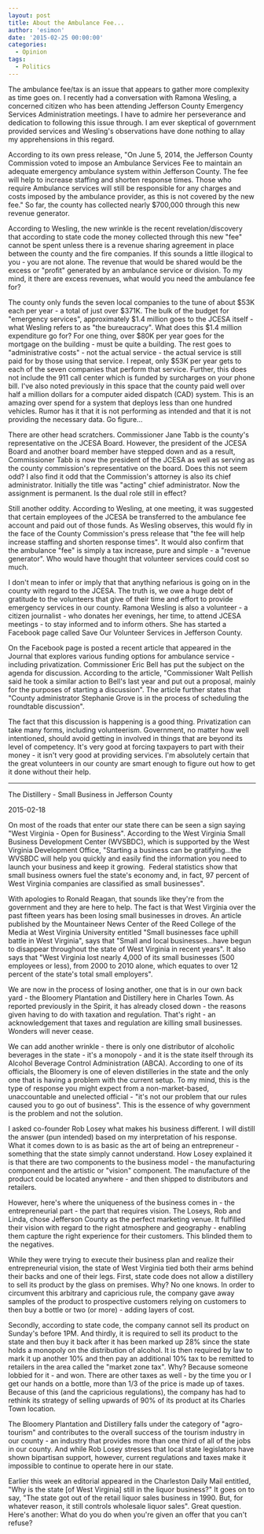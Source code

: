 ```yaml
---
layout: post
title: About the Ambulance Fee...
author: 'esimon'
date: '2015-02-25 00:00:00'
categories:
  - Opinion
tags:
  - Politics
---
```

The ambulance fee/tax is an issue that appears to gather more complexity as time goes on. I recently had a conversation with Ramona Wesling, a concerned citizen who has been attending Jefferson County Emergency Services Administration meetings. I have to admire her perseverance and dedication to following this issue through. I am ever skeptical of government provided services and Wesling's observations have done nothing to allay my apprehensions in this regard. 

According to its own press release, "On June 5, 2014, the Jefferson County Commission voted to impose an Ambulance Services Fee to maintain an adequate emergency ambulance system within Jefferson County. The fee will help to increase staffing and shorten response times. Those who require Ambulance services will still be responsible for any charges and costs imposed by the ambulance provider, as this is not covered by the new fee." So far, the county has collected nearly $700,000 through this new revenue generator. 

According to Wesling, the new wrinkle is the recent revelation/discovery that according to state code the money collected through this new "fee" cannot be spent unless there is a revenue sharing agreement in place between the county and the fire companies. If this sounds a little illogical to you - you are not alone. The revenue that would be shared would be the excess or "profit" generated by an ambulance service or division. To my mind, it there are excess revenues, what would you need the ambulance fee for?

The county only funds the seven local companies to the tune of about $53K each per year - a total of just over $371K. The bulk of the budget for "emergency services", approximately $1.4 million goes to the JCESA itself - what Wesling refers to as "the bureaucracy". What does this $1.4 million expenditure go for? For one thing, over $80K per year goes for the mortgage on the building - must be quite a building. The rest goes to "administrative costs" - not the actual service - the actual service is still paid for by those using that service. I repeat, only $53K per year gets to each of the seven companies that perform that service. Further, this does not include the 911 call center which is funded by surcharges on your phone bill. I've also noted previously in this space that the county paid well over half a million dollars for a computer aided dispatch (CAD) system. This is an amazing over spend for a system that deploys less than one hundred vehicles. Rumor has it that it is not performing as intended and that it is not providing the necessary data. Go figure…

There are other head scratchers. Commissioner Jane Tabb is the county's representative on the JCESA Board. However, the president of the JCESA Board and another board member have stepped down and as a result, Commissioner Tabb is now the president of the JCESA as well as serving as the county commission's representative on the board. Does this not seem odd? I also find it odd that the Commission's attorney is also its chief administrator. Initially the title was "acting" chief administrator. Now the assignment is permanent. Is the dual role still in effect? 

Still another oddity. According to Wesling, at one meeting, it was suggested that certain employees of the JCESA be transferred to the ambulance fee account and paid out of those funds. As Wesling observes, this would fly in the face of the County Commission's press release that "the fee will help increase staffing and shorten response times". It would also confirm that the ambulance "fee" is simply a tax increase, pure and simple - a "revenue generator". Who would have thought that volunteer services could cost so much. 

I don't mean to infer or imply that that anything nefarious is going on in the county with regard to the JCESA. The truth is, we owe a huge debt of gratitude to the volunteers that give of their time and effort to provide emergency services in our county. Ramona Wesling is also a volunteer - a citizen journalist - who donates her evenings, her time, to attend JCESA meetings - to stay informed and to inform others. She has started a Facebook page called Save Our Volunteer Services in Jefferson County. 

On the Facebook page is posted a recent article that appeared in the Journal that explores various funding options for ambulance service - including privatization. Commissioner Eric Bell has put the subject on the agenda for discussion. According to the article, "Commissioner Walt Pellish said he took a similar action to Bell's last year and put out a proposal, mainly for the purposes of starting a discussion". The article further states that "County administrator Stephanie Grove is in the process of scheduling the roundtable discussion".

The fact that this discussion is happening is a good thing. Privatization can take many forms, including volunteerism. Government, no matter how well intentioned, should avoid getting in involved in things that are beyond its level of competency. It's very good at forcing taxpayers to part with their money - it isn't very good at providing services. I'm absolutely certain that the great volunteers in our county are smart enough to figure out how to get it done without their help. 

--- 

The Distillery - Small Business in Jefferson County

2015-02-18

On most of the roads that enter our state there can be seen a sign saying "West Virginia - Open for Business". According to the West Virginia Small Business Development Center (WVSBDC), which is supported by the West Virginia Development Office, "Starting a business can be gratifying…the WVSBDC will help you quickly and easily find the information you need to launch your business and keep it growing.  Federal statistics show that small business owners fuel the state's economy and, in fact, 97 percent of West Virginia companies are classified as small businesses". 

With apologies to Ronald Reagan, that sounds like they're from the government and they are here to help. The fact is that West Virginia over the past fifteen years has been losing small businesses in droves. An article published by the Mountaineer News Center of the Reed College of the Media at West Virginia University entitled "Small businesses face uphill battle in West Virginia", says that "Small and local businesses…have begun to disappear throughout the state of West Virginia in recent years". It also says that "West Virginia lost nearly 4,000 of its small businesses (500 employees or less), from 2000 to 2010 alone, which equates to over 12 percent of the state's total small employers".

We are now in the process of losing another, one that is in our own back yard - the Bloomery Plantation and Distillery here in Charles Town. As reported previously in the Spirit, it has already closed down - the reasons given having to do with taxation and regulation. That's right - an acknowledgement that taxes and regulation are killing small businesses. Wonders will never cease. 

We can add another wrinkle - there is only one distributor of alcoholic beverages in the state - it's a monopoly - and it is the state itself through its Alcohol Beverage Control Administration (ABCA). According to one of its officials, the Bloomery is one of eleven distilleries in the state and the only one that is having a problem with the current setup. To my mind, this is the type of response you might expect from a non-market-based, unaccountable and unelected official - "it's not our problem that our rules caused you to go out of business". This is the essence of why government is the problem and not the solution. 

I asked co-founder Rob Losey what makes his business different. I will distill the answer (pun intended) based on my interpretation of his response. What it comes down to is as basic as the art of being an entrepreneur - something that the state simply cannot understand. How Losey explained it is that there are two components to the business model - the manufacturing component and the artistic or "vision" component. The manufacture of the product could be located anywhere - and then shipped to distributors and retailers. 

However, here's where the uniqueness of the business comes in - the entrepreneurial part - the part that requires vision. The Loseys, Rob and Linda, chose Jefferson County as the perfect marketing venue. It fulfilled their vision with regard to the right atmosphere and geography - enabling them capture the right experience for their customers. This blinded them to the negatives. 

While they were trying to execute their business plan and realize their entrepreneurial vision, the state of West Virginia tied both their arms behind their backs and one of their legs. First, state code does not allow a distillery to sell its product by the glass on premises. Why? No one knows. In order to circumvent this arbitrary and capricious rule, the company gave away samples of the product to prospective customers relying on customers to then buy a bottle or two (or more) - adding layers of cost. 

Secondly, according to state code, the company cannot sell its product on Sunday's before 1PM. And thirdly, it is required to sell its product to the state and then buy it back after it has been marked up 28% since the state holds a monopoly on the distribution of alcohol. It is then required by law to mark it up another 10% and then pay an additional 10% tax to be remitted to retailers in the area called the "market zone tax". Why? Because someone lobbied for it - and won. There are other taxes as well - by the time you or I get our hands on a bottle, more than 1/3 of the price is made up of taxes. Because of this (and the capricious regulations), the company has had to rethink its strategy of selling upwards of 90% of its product at its Charles Town location. 

The Bloomery Plantation and Distillery falls under the category of "agro-tourism" and contributes to the overall success of the tourism industry in our county - an industry that provides more than one third of all of the jobs in our county. And while Rob Losey stresses that local state legislators have shown bipartisan support, however, current regulations and taxes make it impossible to continue to operate here in our state. 

Earlier this week an editorial appeared in the Charleston Daily Mail entitled, "Why is the state [of West Virginia] still in the liquor business?" It goes on to say, "The state got out of the retail liquor sales business in 1990. But, for whatever reason, it still controls wholesale liquor sales". Great question. Here's another: What do you do when you're given an offer that you can't refuse? 

